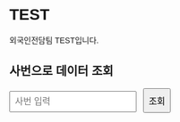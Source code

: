 # TEST
외국인전담팀 TEST입니다.
<!DOCTYPE html>
<html lang="ko">
<head>
  <meta charset="UTF-8" />
  <meta name="viewport" content="width=device-width, initial-scale=1.0"/>
  <title>사번 조회</title>
  <style>
    body {
      font-family: sans-serif;
      max-width: 600px;
      margin: 50px auto;
      padding: 1rem;
    }
    input, button {
      padding: 8px;
      font-size: 16px;
      margin-right: 8px;
    }
    table {
      width: 100%;
      border-collapse: collapse;
      margin-top: 20px;
    }
    th, td {
      border: 1px solid #aaa;
      padding: 8px;
      text-align: left;
    }
  </style>
</head>
<body>
  <h2>사번으로 데이터 조회</h2>
  <input type="text" id="employeeId" placeholder="사번 입력" />
  <button onclick="searchData()">조회</button>
  <div id="result"></div>

  <script>
    const scriptUrl = 'https://script.google.com/macros/s/AKfycbzk62DBdmGqrq6OUC2bPid2Vm4a7ymRVslI777muCfSJpUJ_-v1qNKJLGTE--mu76w/exec'; // ← 여기에 본인의 Apps Script Web App URL을 넣으세요

    async function searchData() {
      const empId = document.getElementById('employeeId').value.trim();
      if (!empId) {
        alert("사번을 입력하세요.");
        return;
      }

      try {
        const response = await fetch(`${scriptUrl}?id=${encodeURIComponent(empId)}`);
        const data = await response.json();

        if (data.length === 0) {
          document.getElementById('result').innerHTML = `<p>해당 사번의 데이터를 찾을 수 없습니다.</p>`;
          return;
        }

        // 표 생성
        let table = `<table><thead><tr>`;
        Object.keys(data[0]).forEach(key => {
          table += `<th>${key}</th>`;
        });
        table += `</tr></thead><tbody>`;

        data.forEach(row => {
          table += `<tr>`;
          Object.values(row).forEach(value => {
            table += `<td>${value}</td>`;
          });
          table += `</tr>`;
        });

        table += `</tbody></table>`;
        document.getElementById('result').innerHTML = table;

      } catch (error) {
        console.error(error);
        document.getElementById('result').innerHTML = `<p>데이터를 불러오지 못했습니다.</p>`;
      }
    }
  </script>
</body>
</html>
